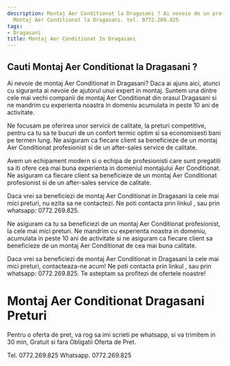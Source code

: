 ```yaml
---
description: Montaj Aer Conditionat la Dragasani ? Ai nevoie de un profesionist in
  Montaj Aer Conditionat la Dragasani. tel. 0772.269.825
tags:
- Dragasani
title: Montaj Aer Conditionat In Dragasani
---
```



## Cauti Montaj Aer Conditionat la Dragasani ?

Ai nevoie de montaj Aer Conditionat in Dragasani? Daca ai ajuns aici, atunci cu siguranta ai nevoie de ajutorul unui expert in montaj. Suntem una dintre cele mai vechi companii de montaj Aer Conditionat din orasul Dragasani si ne mandrim cu experienta noastra in domeniu acumulata in peste 10 ani de activitate.

Ne focusam pe oferirea unor servicii de calitate, la preturi competitive, pentru ca tu sa te bucuri de un confort termic optim si sa economisesti bani pe termen lung. Ne asiguram ca fiecare client sa beneficieze de un montaj Aer Conditionat profesionist si de un after-sales service de calitate.

Avem un echipament modern si o echipa de profesionisti care sunt pregatiti sa iti ofere cea mai buna experienta in domeniul montajului Aer Conditionat. Ne asiguram ca fiecare client sa beneficieze de un montaj Aer Conditionat profesionist si de un after-sales service de calitate.

Daca vrei sa beneficiezi de montaj Aer Conditionat in Dragasani la cele mai mici preturi, nu ezita sa ne contactezi. Ne poti contacta prin linkul <link>, sau prin whatsapp: 0772.269.825. 

Ne asiguram ca tu sa beneficiezi de un montaj Aer Conditionat profesionist, la cele mai mici preturi. Ne mandrim cu experienta noastra in domeniu, acumulata in peste 10 ani de activitate si ne asiguram ca fiecare client sa beneficieze de un montaj Aer Conditionat de cea mai buna calitate.

Daca vrei sa beneficiezi de montaj Aer Conditionat in Dragasani la cele mai mici preturi, contacteaza-ne acum! Ne poti contacta prin linkul <link>, sau prin whatsapp: 0772.269.825. Te asteptam sa profitezi de ofertele noastre!

# Montaj Aer Conditionat Dragasani Preturi
Pentru o oferta de pret, va rog sa imi scrieti pe whatsapp, si va trimitem in 30 min, Gratuit si fara Obligatii Oferta de Pret.

Tel. 0772.269.825
Whatsapp. 0772.269.825